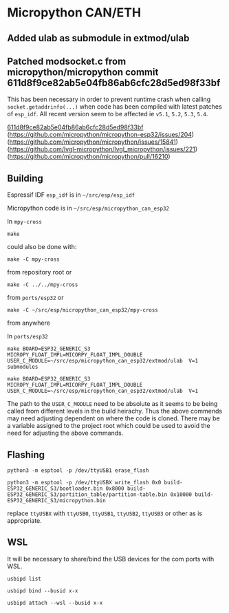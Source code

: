 # Micropython CAN/ETH

## Added ulab as submodule in extmod/ulab

## Patched modsocket.c from micropython/micropython commit 611d8f9ce82ab5e04fb86ab6cfc28d5ed98f33bf

This has been necessary in order to prevent runtime crash when calling `socket.getaddrinfo(...)` when code has been compiled with latest patches of `esp_idf`.
All recent version seem to be affected ie `v5.1`, `5.2`, `5.3`, `5.4`.

[611d8f9ce82ab5e04fb86ab6cfc28d5ed98f33bf](https://github.com/micropython/micropython/commit/611d8f9ce82ab5e04fb86ab6cfc28d5ed98f33bf) </br>
(https://github.com/micropython/micropython-esp32/issues/204)</br>
(https://github.com/micropython/micropython/issues/15841)</br>
(https://github.com/lvgl-micropython/lvgl_micropython/issues/221)</br>
(https://github.com/micropython/micropython/pull/16210)</br>


## Building

Espressif IDF `esp_idf` is in `~/src/esp/esp_idf`

Micropython code is in `~/src/esp/micropython_can_esp32`

In `mpy-cross`
```
make
```

could also be done with:
```
make -C mpy-cross
```
from repository root or

```
make -C ../../mpy-cross
```
from `ports/esp32` or

```
make -C ~/src/esp/micropython_can_esp32/mpy-cross
```

from anywhere

In `ports/esp32`
```
make BOARD=ESP32_GENERIC_S3 MICROPY_FLOAT_IMPL=MICORPY_FLOAT_IMPL_DOUBLE USER_C_MODULE=~/src/esp/micropython_can_esp32/extmod/ulab  V=1 submodules
```
```
make BOARD=ESP32_GENERIC_S3 MICROPY_FLOAT_IMPL=MICORPY_FLOAT_IMPL_DOUBLE USER_C_MODULE=~/src/esp/micropython_can_esp32/extmod/ulab  V=1
```
The path to the `USER_C_MODULE` need to be absolute as it seems to be being called from different levels in the build heirachy. 
Thus the above commends may need adjusting dependent on where the code is cloned.  There may be a variable assigned to the project root
which could be used to avoid the need for adjusting the above commands.

## Flashing

```
python3 -m esptool -p /dev/ttyUSB1 erase_flash
```

```
python3 -m esptool -p /dev/ttyUSBX write_flash 0x0 build-ESP32_GENERIC_S3/bootloader.bin 0x8000 build-ESP32_GENERIC_S3/partition_table/partition-table.bin 0x10000 build-ESP32_GENERIC_S3/micropython.bin
```

replace `ttyUSBX` with `ttyUSB0`, `ttyUSB1`, `ttyUSB2`, `ttyUSB3` or other as is appropriate.

## WSL

It will be necessary to share/bind the USB devices for the com ports with WSL.

```
usbipd list
```

```
usbipd bind --busid x-x
```

```
usbipd attach --wsl --busid x-x
```
